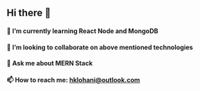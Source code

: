 ## Hi there 👋
<!-- #### 🔭 I’m currently working on my own MERN Stack project jobvakancy.com, which allow user to see currently posted job by the various company -->
#### 🌱 I’m currently learning React Node and MongoDB
#### 👯 I’m looking to collaborate on above mentioned technologies
#### 💬 Ask me about MERN Stack
#### 📫 How to reach me: hklohani@outlook.com
<!--
**hklohani/hklohani** is a ✨ _special_ ✨ repository because its `README.md` (this file) appears on your GitHub profile.

Here are some ideas to get you started:


- 😄 Pronouns: ...
- ⚡ Fun fact: ...
-->
